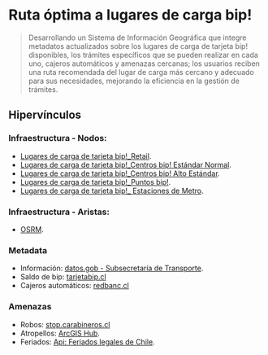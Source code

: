 # Ruta óptima a lugares de carga bip!
> Desarrollando un Sistema de Información Geográfica que integre metadatos actualizados sobre los lugares de carga de tarjeta bip! disponibles, los trámites específicos que se pueden realizar en cada uno, cajeros automáticos y amenazas cercanas; los usuarios reciben una ruta recomendada del lugar de carga más cercano y adecuado para sus necesidades, mejorando la eficiencia en la gestión de trámites.

## Hipervínculos
### Infraestructura - Nodos:
- [Lugares de carga de tarjeta bip!_Retail](https://datos.gob.cl/dataset/f0fad229-d59a-4992-8c7a-489d1e9ff58c/resource/2d177f41-08f9-471a-af5c-bc949267f053/download).
- [Lugares de carga de tarjeta bip!_Centros bip! Estándar Normal](https://datos.gob.cl/dataset/29a758f3-4fe8-4582-afc7-8237b83aaddc/resource/8e827306-e9ef-4e84-a251-38d29a8f66d0/download).
- [Lugares de carga de tarjeta bip!_Centros bip! Alto Estándar](https://datos.gob.cl/dataset/5993b4cb-869c-4733-a124-7fcdd57bbb05/resource/fef2a0f6-84f8-4a1a-9a64-e2424efdd376/download).
- [Lugares de carga de tarjeta bip!_Puntos bip!](https://datos.gob.cl/dataset/c2969d8a-df82-4a6c-a1f8-e5eba36af6cf/resource/cbd329c6-9fe6-4dc1-91e3-a99689fd0254/download).
- [Lugares de carga de tarjeta bip!_ Estaciones de Metro](https://datos.gob.cl/dataset/ac76c913-3ad2-4831-ab2a-3b0d4165abdd/resource/3d54e961-d81b-4507-aeee-7a433e00a9bf/download).


### Infraestructura - Aristas:
- [OSRM](https://project-osrm.org/).


### Metadata
- Información: [datos.gob - Subsecretaría de Transporte](https://datos.gob.cl/organization/subsecretaria_de_transporte).
- Saldo de bip: [tarjetabip.cl](https://www.tarjetabip.cl/testPOCAE.php)
- Cajeros automáticos: [redbanc.cl](https://www.redbanc.cl/redbanc/data/Cajeros.json)


### Amenazas
- Robos: [stop.carabineros.cl](https://stop.carabineros.cl/)
- Atropellos: [ArcGIS Hub](https://services3.arcgis.com/vaJl1B5HEzZj7154/ArcGIS/rest/services).
- Feriados: [Api: Feriados legales de Chile](https://apis.digital.gob.cl/fl).